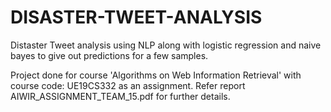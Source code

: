 # DISASTER-TWEET-ANALYSIS
Distaster Tweet analysis using NLP along with logistic regression and naive bayes to give out predictions for a few samples.

Project done for course 'Algorithms on Web Information Retrieval' with course code: UE19CS332 as an assignment. Refer report AIWIR_ASSIGNMENT_TEAM_15.pdf for further details.
